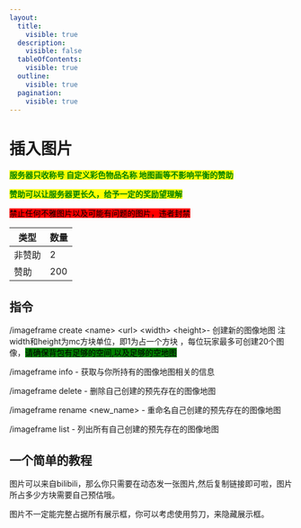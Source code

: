 ```yaml
---
layout:
  title:
    visible: true
  description:
    visible: false
  tableOfContents:
    visible: true
  outline:
    visible: true
  pagination:
    visible: true
---
```


# 插入图片

<mark style="color:green;">**服务器只收称号 自定义彩色物品名称 地图画等不影响平衡的赞助**</mark>

<mark style="color:green;">**赞助可以让服务器更长久，给予一定的奖励望理解**</mark>

<mark style="background-color:red;">禁止任何不雅图片以及可能有问题的图片，违者封禁</mark>

| 类型  | 数量  |
| --- | --- |
| 非赞助 | 2   |
| 赞助  | 200 |

## 指令

/imageframe create \<name> \<url> \<width> \<height>- 创建新的图像地图 注width和height为mc方块单位，即1为占一个方块 ，每位玩家最多可创建20个图像，<mark style="background-color:green;">请确保背包有足够的空间,以及足够的空地图</mark>

/imageframe info - 获取与你所持有的图像地图相关的信息&#x20;

/imageframe delete - 删除自己创建的预先存在的图像地图&#x20;

/imageframe rename \<new\_name> - 重命名自己创建的预先存在的图像地图

/imageframe list - 列出所有自己创建的预先存在的图像地图

## 一个简单的教程

图片可以来自bilibili，那么你只需要在动态发一张图片,然后复制链接即可啦，图片所占多少方块需要自己预估哦。

图片不一定能完整占据所有展示框，你可以考虑使用剪刀，来隐藏展示框。

<figure><img src="https://s2.loli.net/2023/11/27/PlIuLXE6H5SJQWt.png" alt=""><figcaption></figcaption></figure>
